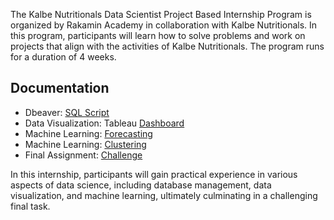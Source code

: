 The Kalbe Nutritionals Data Scientist Project Based Internship Program is organized by Rakamin Academy in collaboration with Kalbe Nutritionals. In this program, participants will learn how to solve problems and work on projects that align with the activities of Kalbe Nutritionals. The program runs for a duration of 4 weeks.

## Documentation
- Dbeaver: [SQL Script](sql-query.txt)
- Data Visualization: Tableau [Dashboard]()
- Machine Learning: [Forecasting](kalbe-ml-time-series.ipynb)
- Machine Learning: [Clustering](kalbe-clustering.ipynb)
- Final Assignment: [Challenge](https://github.com/bagas-shalahuddin/VIX-Kalbe-Nutritionals/blob/main/FinalTask_Kalbe_DS_Bagas%20Shalahuddin%20Wahid.pdf)

In this internship, participants will gain practical experience in various aspects of data science, including database management, data visualization, and machine learning, ultimately culminating in a challenging final task.
